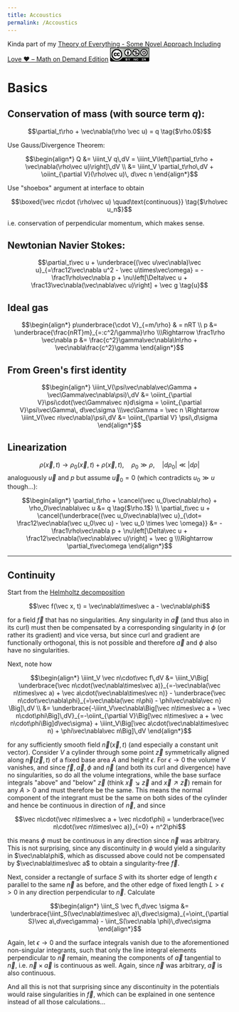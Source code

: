 ```yaml
---
title: Accoustics
permalink: /Accoustics
---
```


Kinda part of my [Theory of Everything - Some Novel Approach Including Love ❤️ – Math on Demand Edition](./)
[![](img/cc-by-nc-sa-88x31.png)](http://creativecommons.org/licenses/by-nc-sa/4.0/)

# Basics

## Conservation of mass (with source term $q$):

$$\partial_t\rho + \vec\nabla(\rho \vec u) = q \tag{$\rho.0$}$$

Use Gauss/Divergence Theorem:

$$\begin{align*}
  Q &= \iiint_V q\,dV = \iiint_V\left[\partial_t\rho + \vec\nabla(\rho\vec u)\right]\,dV
\\ &= \iiint_V \partial_t\rho\,dV + \oiint_{\partial V}(\rho\vec u)\, d\vec n
\end{align*}$$

Use "shoebox" argument at interface to obtain

$$\boxed{\vec n\cdot (\rho\vec u) \quad\text{continuous}} \tag{$\rho\vec u_n$}$$

i.e. conservation of perpendicular momentum, which makes sense.

## Newtonian Navier Stokes:

$$\partial_t\vec u + \underbrace{(\vec u\vec\nabla)\vec u}_{=\frac12\vec\nabla u^2 - \vec u\times\vec\omega} = -\frac1\rho\vec\nabla p + \nu\left[\Delta\vec u + \frac13\vec\nabla(\vec\nabla\vec u)\right] + \vec g \tag{u}$$

## Ideal gas

$$\begin{align*}
  p\underbrace{\cdot V}_{=m/\rho} & = nRT
\\ p &= \underbrace{\frac{nRT}m}_{=:c^2/\gamma}\rho
\\\Rightarrow \frac1\rho \vec\nabla p &= \frac{c^2}\gamma\vec\nabla\ln\rho + \vec\nabla\frac{c^2}\gamma
\end{align*}$$

## From Green's first identity

$$\begin{align*}
  \iiint_V(\psi\vec\nabla\vec\Gamma + \vec\Gamma\vec\nabla\psi)\,dV &= \oiint_{\partial V}\psi\cdot(\vec\Gamma\vec n)d\sigma = \oiint_{\partial V}\psi\vec\Gamma\, d\vec\sigma
\\\vec\Gamma = \vec n \Rightarrow \iiint_V(\vec n\vec\nabla)\psi\,dV &= \oiint_{\partial V} \psi\,d\sigma
\end{align*}$$

## Linearization

$$\rho(\vec x,t) \to\rho_0(\vec x,t) + \rho(\vec x, t), \quad \rho_0\gg\rho, \quad |d\rho_0| \ll |d\rho|$$
analoguously $\vec u$ and $p$ but assume $\vec u_0=0$ (which contradicts $u_0\gg u$ though...):

$$\begin{align*}
  \partial_t\rho + \cancel{\vec u_0\vec\nabla\rho} + \rho_0\vec\nabla\vec u &= q \tag{$\rho.1$}
\\ \partial_t\vec u + \cancel{\underbrace{(\vec u_0\vec\nabla)\vec u}_{\dot= \frac12\vec\nabla(\vec u_0\vec u) - \vec u_0 \times \vec \omega}} &= -\frac1\rho\vec\nabla p + \nu\left[\Delta\vec u + \frac12\vec\nabla(\vec\nabla\vec u)\right] + \vec g
\\\Rightarrow \partial_t\vec\omega
\end{align*}$$

---

## Continuity

Start from the [Helmholtz decomposition](https://en.wikipedia.org/wiki/Helmholtz_decomposition)

$$\vec f(\vec x, t) = \vec\nabla\times\vec a - \vec\nabla\phi$$

for a field $\vec f$ that has no singularities. Any singularity in $\vec a$ (and thus also in its curl) must then be compensated by a corresponding singularity in $\phi$ (or rather its gradient) and vice versa, but since curl and gradient are functionally orthogonal, this is not possible and therefore $\vec a$ and $\phi$ also have no singularities.

Next, note how

$$\begin{align*}
  \iiint_V \vec n\cdot\vec f\,dV &= \iiint_V\Big[ \underbrace{\vec n\cdot(\vec\nabla\times\vec a)}_{=-\vec\nabla(\vec n\times\vec a) + \vec a\cdot(\vec\nabla\times\vec n)} - \underbrace{\vec n\cdot\vec\nabla\phi}_{=\vec\nabla(\vec n\phi) - \phi\vec\nabla\vec n} \Big]\,dV
\\ &= \underbrace{-\iiint_V\vec\nabla\Big[\vec n\times\vec a + \vec n\cdot\phi\Big]\,dV}_{=-\oiint_{\partial V}\Big[\vec n\times\vec a + \vec n\cdot\phi\Big]d\vec\sigma} + \iiint_V\Big[\vec a\cdot(\vec\nabla\times\vec n) + \phi\vec\nabla\vec n\Big]\,dV
\end{align*}$$

for any sufficiently smooth field $\vec n(\vec x,t)$ (and especially a constant unit vector). Consider $V$ a cylinder through some point $\vec z$ symmetrically aligned along $\vec n(\vec z,t)$ of a fixed base area $A$ and height $\epsilon$. For $\epsilon\to0$ the volume $V$ vanishes, and since $\vec f, \vec a, \phi$ and $\vec n$ (and both its curl and divergence) have no singularities, so do all the volume integrations, while the base surface integrals "above" and "below" $\vec z$ (think $\vec x\searrow\vec z$ and $\vec x\nearrow\vec z$) remain for any $A>0$ and must therefore be the same. This means the normal component of the integrant must be the same on both sides of the cylinder and hence be continuous in direction of $\vec n$, and since

$$\vec n\cdot(\vec n\times\vec a + \vec n\cdot\phi) = \underbrace{\vec n\cdot(\vec n\times\vec a)}_{=0} + n^2\phi$$

this means $\phi$ must be continuous in any direction since $\vec n$ was arbitrary. This is not surprising, since any discontinuity in $\phi$ would yield a singularity in $\vec\nabla\phi$, which as discussed above could not be compensated by $\vec\nabla\times\vec a$ to obtain a singularity-free $\vec f$.

Next, consider a rectangle of surface $S$ with its shorter edge of length $\epsilon$ parallel to the same $\vec n$ as before, and the other edge of fixed length $L>\epsilon>0$ in any direction perpendicular to $\vec n$. Calculate

$$\begin{align*}
  \iint_S \vec f\,d\vec \sigma &= \underbrace{\iint_S(\vec\nabla\times\vec a)\,d\vec\sigma}_{=\oint_{\partial S}\vec a\,d\vec\gamma} - \iint_S(\vec\nabla \phi)\,d\vec\sigma
\end{align*}$$

Again, let $\epsilon\to0$ and the surface integrals vanish due to the aforementioned non-singular integrants, such that only the line integral elements perpendicular to $\vec n$ remain, meaning the components of $\vec a$ tangential to $\vec n$, i.e. $\vec n\times\vec a$ is continuous as well. Again, since $\vec n$ was arbitrary, $\vec a$ is also continuous.

And all this is not that surprising since any discontinuity in the potentials would raise singularities in $\vec f$, which can be explained in one sentence instead of all those calculations...